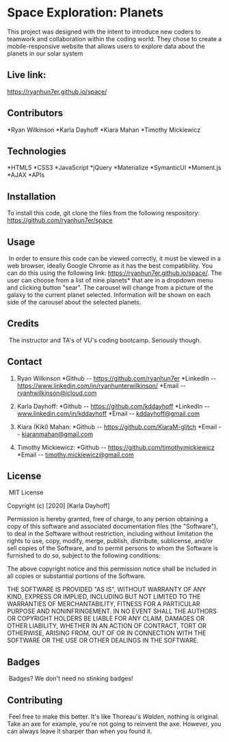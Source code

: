 # Space Exploration: Planets
This project was designed with the intent to introduce new coders to teamwork and collaboration within the coding world. They chose to create a mobile-responsive website that allows users to explore data about the planets in our solar system

## Live link: 
https://ryanhun7er.github.io/space/

## Contributors
*Ryan Wilkinson
*Karla Dayhoff
*Kiara Mahan 
*Timothy Mickiewicz 

## Technologies
*HTML5
*CSS3
*JavaScript 
*jQuery 
*Materialize
*SymanticUI
*Moment.js 
*AJAX
*APIs

## Installation

To install this code, git clone the files from the following respository: https://github.com/ryanhun7er/space
​
## Usage 
​
In order to ensure this code can be viewed correctly, it must be viewed in a web browser, ideally Google Chrome as it has the best compatibility. You can do this using the following link: https://ryanhun7er.github.io/space/. The user can choose from a list of nine planets* that are in a dropdown menu and clicking button "sear". The carousel will change from a picture of the galaxy to the current planet selected. Information will be shown on each side of the carousel about the selected planets.

## Credits
​
The instructor and TA's of VU's coding bootcamp. Seriously though.

## Contact
1. Ryan Wilkinson
*Github -- https://github.com/ryanhun7er
*LinkedIn -- https://www.linkedin.com/in/ryanhunterwilkinson/
*Email -- [ryanhwilkinson@icloud.com](mailto:ryanhwilkinson@icloud.com)

2. Karla Dayhoff:
*Github -- https://github.com/kddayhoff
*LinkedIn --  www.linkedin.com/in/kddayhoff
*Email -- [kddayhoff@gmail.com](mailto:kddayhoff@gmail.com)

3. Kiara (Kiki) Mahan:
*Github -- https://github.com/KiaraM-glitch
*Email -- [kiaranmahan@gmail.com](mailto:kiaranmahan@gmail.com)

4. Timothy Mickiewicz:
*Github -- https://github.com/timothymickiewicz 
*Email -- [timothy.mickiewicz@gmail.com](mailto:timothy.mickiewicz@gmail.com)
​
## License
​
MIT License

Copyright (c) [2020] [Karla Dayhoff]

Permission is hereby granted, free of charge, to any person obtaining a copy
of this software and associated documentation files (the "Software"), to deal
in the Software without restriction, including without limitation the rights
to use, copy, modify, merge, publish, distribute, sublicense, and/or sell
copies of the Software, and to permit persons to whom the Software is
furnished to do so, subject to the following conditions:

The above copyright notice and this permission notice shall be included in all
copies or substantial portions of the Software.

THE SOFTWARE IS PROVIDED "AS IS", WITHOUT WARRANTY OF ANY KIND, EXPRESS OR
IMPLIED, INCLUDING BUT NOT LIMITED TO THE WARRANTIES OF MERCHANTABILITY,
FITNESS FOR A PARTICULAR PURPOSE AND NONINFRINGEMENT. IN NO EVENT SHALL THE
AUTHORS OR COPYRIGHT HOLDERS BE LIABLE FOR ANY CLAIM, DAMAGES OR OTHER
LIABILITY, WHETHER IN AN ACTION OF CONTRACT, TORT OR OTHERWISE, ARISING FROM,
OUT OF OR IN CONNECTION WITH THE SOFTWARE OR THE USE OR OTHER DEALINGS IN THE
SOFTWARE.
​
​
## Badges
​
Badges? We don't need no stinking badges!
​
## Contributing
​
Feel free to make this better. It's like Thoreau's <i>Walden</i>, nothing is original. Take an axe for example, you're not going to reinvent the axe. However, you can always leave it sharper than when you found it.
​